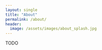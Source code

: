 ```yaml
---
layout: single
title: "About"
permalink: /about/
header:
  image: /assets/images/about_splash.jpg
---
```


TODO
